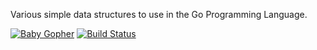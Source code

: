 Various simple data structures to use in the Go Programming Language.

[![Baby Gopher](https://raw2.github.com/drnic/babygopher-site/gh-pages/images/babygopher-logo-small.png)](http://www.babygopher.org)
[![Build Status](https://travis-ci.org/kwilczynski/container.png?branch=master)](https://travis-ci.org/kwilczynski/container)
